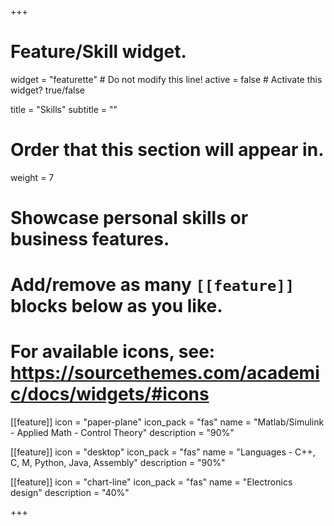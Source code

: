 +++
# Feature/Skill widget.
widget = "featurette"  # Do not modify this line!
active = false  # Activate this widget? true/false

title = "Skills"
subtitle = ""

# Order that this section will appear in.
weight = 7

# Showcase personal skills or business features.
# 
# Add/remove as many `[[feature]]` blocks below as you like.
# 
# For available icons, see: https://sourcethemes.com/academic/docs/widgets/#icons

[[feature]]
  icon = "paper-plane"
  icon_pack = "fas"
  name = "Matlab/Simulink - Applied Math - Control Theory"
  description = "90%"
  
[[feature]]
  icon = "desktop"
  icon_pack = "fas"
  name = "Languages - C++, C, M, Python, Java, Assembly"
  description = "90%"


[[feature]]
  icon = "chart-line"
  icon_pack = "fas"
  name = "Electronics design"
  description = "40%"  


+++
